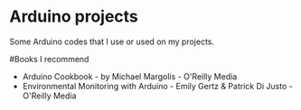 Arduino projects
================

Some Arduino codes that I use or used on my projects.


#Books I recommend

- Arduino Cookbook - by Michael Margolis - O'Reilly Media
- Environmental Monitoring with Arduino - Emily Gertz & Patrick Di Justo - O'Reilly Media

